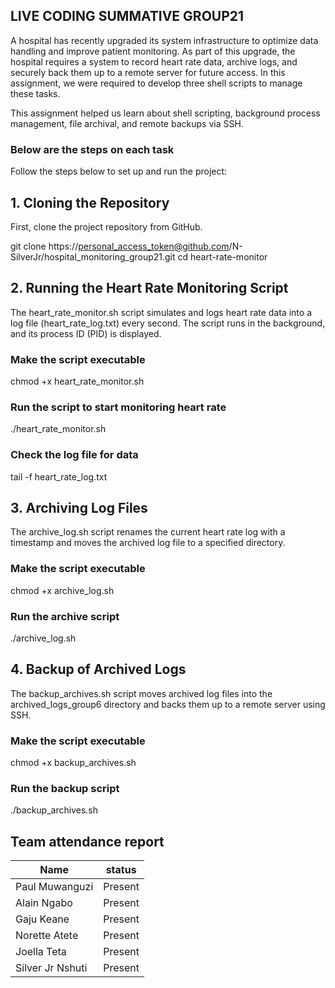## LIVE CODING SUMMATIVE GROUP21

A hospital has recently upgraded its system infrastructure to optimize data handling and improve patient monitoring. As part of this upgrade,
the hospital requires a system to record heart rate data, archive logs, and securely back them up to a remote server for future access.
In this assignment, we were required to develop three shell scripts to manage these tasks.

This assignment helped us learn about shell scripting, background process management, file archival, and remote backups via SSH.

### Below are the steps on each task
Follow the steps below to set up and run the project:

## 1. Cloning the Repository

First, clone the project repository from GitHub.

git clone https://personal_access_token@github.com/N-SilverJr/hospital_monitoring_group21.git
cd heart-rate-monitor

## 2. Running the Heart Rate Monitoring Script

The heart_rate_monitor.sh script simulates and logs heart rate data into a log file (heart_rate_log.txt) every second. 
The script runs in the background, and its process ID (PID) is displayed.

### Make the script executable
chmod +x heart_rate_monitor.sh

### Run the script to start monitoring heart rate
./heart_rate_monitor.sh

### Check the log file for data
tail -f heart_rate_log.txt

## 3. Archiving Log Files

The archive_log.sh script renames the current heart rate log with a timestamp and moves the archived log file to a specified directory.

### Make the script executable
chmod +x archive_log.sh

### Run the archive script
./archive_log.sh

## 4. Backup of Archived Logs

The backup_archives.sh script moves archived log files into the archived_logs_group6 directory and backs them up to a remote server using SSH.

### Make the script executable
chmod +x backup_archives.sh

### Run the backup script
./backup_archives.sh


## Team attendance report

| Name             | status      |
|------------------|-------------|
| Paul Muwanguzi   | Present     |
| Alain Ngabo      | Present     |
| Gaju Keane       | Present     |
| Norette Atete    | Present     |
| Joella Teta      | Present     |
|Silver Jr Nshuti  | Present     |
